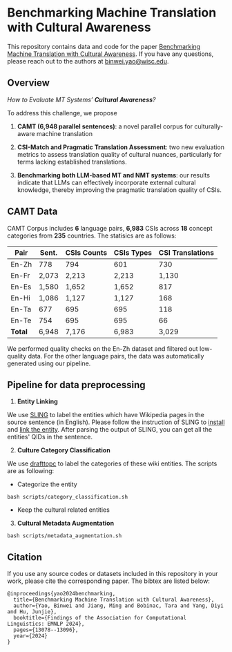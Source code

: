 # Benchmarking Machine Translation with Cultural Awareness

This repository contains data and code for the paper [Benchmarking Machine Translation with Cultural Awareness](https://arxiv.org/abs/2305.14328). If you have any questions, please reach out to the authors at binwei.yao@wisc.edu.

## Overview
*How to Evaluate MT Systems’ **Cultural Awareness**?*

To address this challenge, we propose

1. **CAMT (6,948 parallel sentences)**: a novel parallel corpus for culturally-aware machine translation

2. **CSI-Match and Pragmatic Translation Assessment**: two new evaluation metrics to assess translation quality of cultural nuances, particularly for terms lacking established translations.

3. **Benchmarking both LLM-based MT and NMT systems**: our results indicate that LLMs can effectively incorporate external cultural knowledge, thereby improving the pragmatic translation quality of CSIs.


## CAMT Data
CAMT Corpus includes **6** language pairs, **6,983** CSIs across **18** concept categories from **235** countries. The statisics are as follows:

| **Pair**  | **Sent.** | **CSIs Counts** | **CSIs Types** | **CSI Translations** |
|-----------|-----------|-----------------|----------------|----------------------|
| En-Zh     | 778       | 794             | 601            | 730                  |
| En-Fr     | 2,073     | 2,213           | 2,213          | 1,130                |
| En-Es     | 1,580     | 1,652           | 1,652          | 817                  |
| En-Hi     | 1,086     | 1,127           | 1,127          | 168                  |
| En-Ta     | 677       | 695             | 695            | 118                  |
| En-Te     | 754       | 695             | 695            | 66                   |
| **Total** | 6,948     | 7,176           | 6,983          | 3,029                |


We performed quality checks on the En-Zh dataset and filtered out low-quality data. For the other language pairs, the data was automatically generated using our pipeline.
## Pipeline for data preprocessing
1. **Entity Linking**

We use [SLING](https://github.com/ringgaard/sling) to label the entities which have Wikipedia pages in the source sentence (in English). Please follow the instruction of SLING to [install](https://github.com/ringgaard/sling/blob/master/doc/guide/install.md) and [link the entity](https://github.com/ringgaard/sling/blob/master/doc/guide/wikiflow.md). After parsing the output of SLING, you can get all the entities' QIDs in the sentence.

2. **Culture Category Classification**

We use [drafttopc](https://github.com/wikimedia/drafttopic) to label the categories of these wiki entities. The scripts are as following:

- Categorize the entity

``bash scripts/category_classification.sh``

- Keep the cultural related entities

3. **Cultural Metadata Augmentation**

``bash scripts/metadata_augmentation.sh``

## Citation
If you use any source codes or datasets included in this repository in your work, please cite the corresponding paper. The bibtex are listed below:
```
@inproceedings{yao2024benchmarking,
  title={Benchmarking Machine Translation with Cultural Awareness},
  author={Yao, Binwei and Jiang, Ming and Bobinac, Tara and Yang, Diyi and Hu, Junjie},
  booktitle={Findings of the Association for Computational Linguistics: EMNLP 2024},
  pages={13078--13096},
  year={2024}
}
```